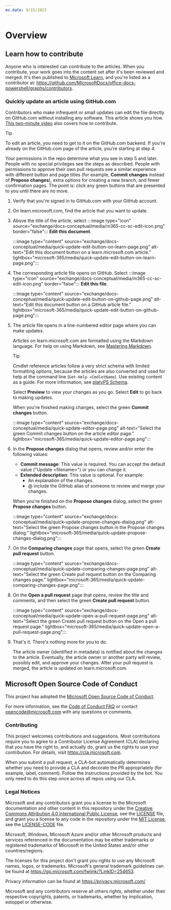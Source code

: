 ```yaml
---
ms.date: 9/15/2023
---
```

# Overview

## Learn how to contribute

Anyone who is interested can contribute to the articles. When you contribute, your work goes into the content set after it's been reviewed and merged. It's then published to [Microsoft Learn](https://learn.microsoft.com/), and you're listed as a contributor at: <https://github.com/MicrosoftDocs/office-docs-powershell/graphs/contributors>.

### Quickly update an article using GitHub.com

Contributors who make infrequent or small updates can edit the file directly on GitHub.com without installing any software. This article shows you how. [This two-minute video](https://www.microsoft.com/videoplayer/embed/RE1XQTG) also covers how to contribute.

> [!TIP]
> To edit an article, you need to get to it on the GitHub.com backend. If you're already on the GitHub.com page of the article, you're starting at step 4.
>
> Your permissions in the repo determine what you see in step 5 and later. People with no special privileges see the steps as described. People with permissions to approve their own pull requests see a similar experience with different button and page titles (for example, **Commit changes** instead of **Propose changes**), extra options for creating a new branch, and fewer confirmation pages. The point is: click any green buttons that are presented to you until there are no more.

1. Verify that you're signed in to GitHub.com with your GitHub account.
2. On learn.microsoft.com, find the article that you want to update.
3. Above the title of the article, select :::image type="icon" source="exchange/docs-conceptual/media/m365-cc-sc-edit-icon.png" border="false"::: **Edit this document**.

   :::image type="content" source="exchange/docs-conceptual/media/quick-update-edit-button-on-learn-page.png" alt-text="Edit this document button on a learn.microsoft.com article." lightbox="microsoft-365/media/quick-update-edit-button-on-learn-page.png":::

4. The corresponding article file opens on GitHub. Select :::image type="icon" source="exchange/docs-conceptual/media/m365-cc-sc-edit-icon.png" border="false"::: **Edit this file**.

   :::image type="content" source="exchange/docs-conceptual/media/quick-update-edit-button-on-github-page.png" alt-text="Edit this document button on a GitHub article file." lightbox="microsoft-365/media/quick-update-edit-button-on-github-page.png":::

5. The article file opens in a line-numbered editor page where you can make updates.

   Articles on learn.microsoft.com are formatted using the Markdown language. For help on using Markdown, see [Mastering Markdown](https://guides.github.com/features/mastering-markdown/).

   > [!TIP]
   > Cmdlet reference articles follow a very strict schema with limited formatting options, because the articles are also converted and used for help at the command line (`Get-Help <CmdletName`). Use existing content as a guide. For more information, see [platyPS Schema](https://github.com/PowerShell/platyPS/blob/master/platyPS.schema.md).

   Select **Preview** to view your changes as you go. Select **Edit** to go back to making updates.

   When you're finished making changes, select the green **Commit changes** button.

   :::image type="content" source="exchange/docs-conceptual/media/quick-update-editor-page.png" alt-text="Select the green Commit changes button on the article editor page." lightbox="microsoft-365/media/quick-update-editor-page.png":::

6. In the **Propose changes** dialog that opens, review and/or enter the following values:
   - **Commit message**: This value is required. You can accept the default value ("Update \<filename\>") or you can change it.
   - **Extended description**: This value is optional. For example:
     - An explanation of the changes.
     - @ include the GitHub alias of someone to review and merge your changes.

   When you're finished on the **Propose changes** dialog, select the green **Propose changes** button.

   :::image type="content" source="exchange/docs-conceptual/media/quick-update-propose-changes-dialog.png" alt-text="Select the green Propose changes button in the Propose changes dialog." lightbox="microsoft-365/media/quick-update-propose-changes-dialog.png":::

7. On the **Comparing changes** page that opens, select the green **Create pull request** button.

   :::image type="content" source="exchange/docs-conceptual/media/quick-update-comparing-changes-page.png" alt-text="Select the green Create pull request button on the Comparing changes page." lightbox="microsoft-365/media/quick-update-comparing-changes-page.png":::

8. On the **Open a pull request** page that opens, review the title and comments, and then select the green **Create pull request** button.

   :::image type="content" source="exchange/docs-conceptual/media/quick-update-open-a-pull-request-page.png" alt-text="Select the green Create pull request button on the Open a pull request page." lightbox="microsoft-365/media/quick-update-open-a-pull-request-page.png":::

9. That's it. There's nothing more for you to do.

   The article owner (identified in metadata) is notified about the changes to the article. Eventually, the article owner or another party will review, possibly edit, and approve your changes. After your pull request is merged, the article is updated on learn.microsoft.com.

## Microsoft Open Source Code of Conduct

This project has adopted the [Microsoft Open Source Code of Conduct](https://opensource.microsoft.com/codeofconduct/).

For more information, see the [Code of Conduct FAQ](https://opensource.microsoft.com/codeofconduct/faq/) or contact [opencode@microsoft.com](mailto:opencode@microsoft.com) with any questions or comments.

### Contributing

This project welcomes contributions and suggestions.  Most contributions require you to agree to a Contributor License Agreement (CLA) declaring that you have the right to, and actually do, grant us the rights to use your contribution. For details, visit <https://cla.microsoft.com>.

When you submit a pull request, a CLA-bot automatically determines whether you need to provide a CLA and decorate the PR appropriately (for example, label, comment). Follow the instructions provided by the bot. You only need to do this step once across all repos using our CLA.

### Legal Notices

Microsoft and any contributors grant you a license to the Microsoft documentation and other content in this repository under the [Creative Commons Attribution 4.0 International Public License](https://creativecommons.org/licenses/by/4.0/legalcode), see the [LICENSE](LICENSE) file, and grant you a license to any code in the repository under the [MIT License](https://opensource.org/licenses/MIT), see the [LICENSE-CODE](LICENSE-CODE) file.

Microsoft, Windows, Microsoft Azure and/or other Microsoft products and services referenced in the documentation may be either trademarks or registered trademarks of Microsoft in the United States and/or other countries/regions.

The licenses for this project don't grant you rights to use any Microsoft names, logos, or trademarks. Microsoft's general trademark guidelines can be found at <https://go.microsoft.com/fwlink/?LinkID=254653>.

Privacy information can be found at <https://privacy.microsoft.com/>

Microsoft and any contributors reserve all others rights, whether under their respective copyrights, patents, or trademarks, whether by implication, estoppel or otherwise.
